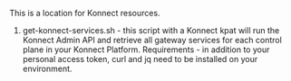 This is a location for Konnect resources.

1. get-konnect-services.sh - this script with a Konnect kpat will run the Konnect Admin API and retrieve all gateway services for each control plane in your Konnect Platform.
 Requirements - in addition to your personal access token, curl and jq need to be installed on your environment.
